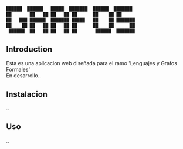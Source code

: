 ```bash
██████  ██████   █████  ███████  ██████  ███████ 
██       ██   ██ ██   ██ ██      ██    ██ ██      
██   ███ ██████  ███████ █████   ██    ██ ███████ 
██    ██ ██   ██ ██   ██ ██      ██    ██      ██ 
 ██████  ██   ██ ██   ██ ██       ██████  ███████ 
```
## Introduction
Esta es una aplicacion web diseñada para el ramo 'Lenguajes y Grafos Formales'<br>
En desarrollo..

## Instalacion
..

## Uso
..
